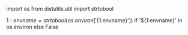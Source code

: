 import os
from distutils.util import strtobool

${1:envname} = strtobool(os.environ['${1:envname}']) if '${1:envname}' in os.environ else False
